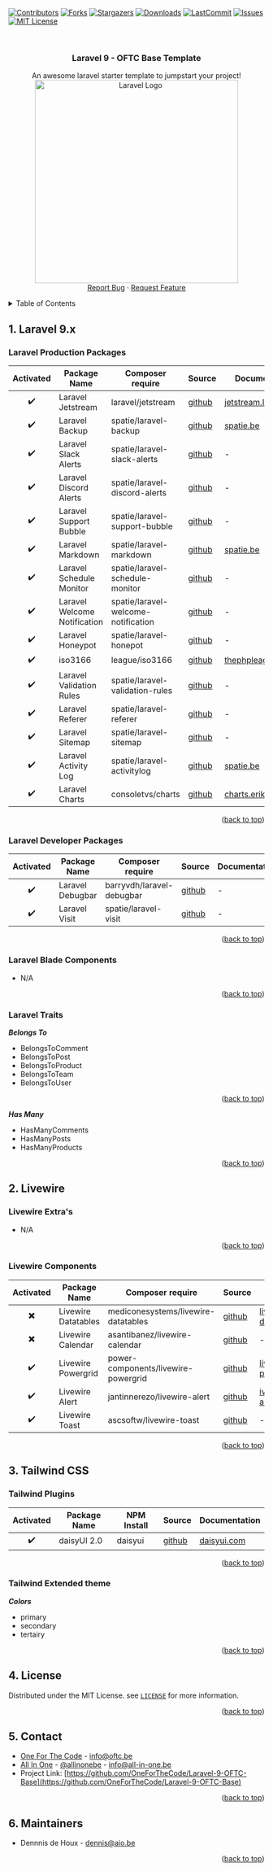 <div id="top"></div>

<!-- PROJECT SHIELDS -->
[![Contributors][Contributors-shield]][Contributors-url]
[![Forks][forks-shield]][forks-url]
[![Stargazers][stars-shield]][stars-url]
[![Downloads][download-shield]][download-url]
[![LastCommit][lastcommit-shield]][lastcommit-url]
[![Issues][issues-shield]][issues-url]
[![MIT License][license-shield]][license-url]

<!-- PROJECT HEADER -->
<br />
<div align="center">
  <h3 align="center">Laravel 9 - OFTC Base Template</h3>

  <p align="center">
    An awesome laravel starter template to jumpstart your project!
    <br />
    <a href="https://github.com/OneForTheCode/Laravel-9-OFTC-Base">
      <img src="https://raw.githubusercontent.com/laravel/art/master/logo-lockup/5%20SVG/2%20CMYK/1%20Full%20Color/laravel-logolockup-cmyk-red.svg" alt="Laravel Logo" width="400">
    </a>
    <br />
    <a href="https://github.com/OneForTheCode/Laravel-9-OFTC-Base/issues">Report Bug</a>
    ·
    <a href="https://github.com/OneForTheCode/Laravel-9-OFTC-Base/issues">Request Feature</a>
  </p>
</div>

<!-- TABLE OF CONTENTS -->
<details>
  <summary>Table of Contents</summary>
  <ol>
    <li>
      <a href="#1-laravel-9x">Laravel 9.x</a>
      <ul>
        <li><a href="#laravel-production-packages">Laravel Production packages</a></li>
        <li><a href="#laravel-developer-packages">Laravel Developer Packages</a></li>
        <li><a href="#laravel-blade-components">Laravel Blade Components</a></li>
        <li><a href="#laravel-traits">Laravel Traits</a></li>
      </ul>
    </li>
    <li>
      <a href="#2-livewire">Livewire</a>
      <ul>
        <li><a href="#livewire-extras">Livewire Extra's</a></li>
        <li><a href="#livewire-components">Livewire Components</a></li>
      </ul>
    </li>
    <li>
      <a href="#3-tailwind-css">Tailwind CSS</a>
      <ul>
        <li><a href="#tailwind-plugins">Tailwind Plugins</a></li>
        <li><a href="#livewire-components">Tailwind Extended theme</a></li>
      </ul>
    </li>
    <li><a href="#4-license">License</a></li>
    <li><a href="#5-contact">Contact</a></li>
    <li><a href="#6-maintainers">Maintainers</a></li>
  </ol>
</details>


<!-- LARAVEL -->
## 1. Laravel 9.x

### Laravel Production Packages
| Activated | Package Name | Composer require | Source | Documentation |
| :-------: | ------------ | ---------------- | ------ | ------------- |
| :heavy_check_mark: | Laravel Jetstream | laravel/jetstream | [github](https://github.com/spatie/laravel/jetstream/2.x) | [jetstream.laravel.com](https://jetstream.laravel.com/2.x/) |
| :heavy_check_mark: | Laravel Backup | spatie/laravel-backup | [github](https://github.com/spatie/laravel-backup) | [spatie.be](https://spatie.be/docs/laravel-backup/v8/introduction) |
| :heavy_check_mark: | Laravel Slack Alerts | spatie/laravel-slack-alerts | [github](https://github.com/spatie/laravel-slack-alerts) | - |
| :heavy_check_mark: | Laravel Discord Alerts | spatie/laravel-discord-alerts | [github](https://github.com/spatie/laravel-discord-alerts) | - |
| :heavy_check_mark: | Laravel Support Bubble | spatie/laravel-support-bubble | [github](https://github.com/spatie/laravel-support-bubble) | - |
| :heavy_check_mark: | Laravel Markdown | spatie/laravel-markdown | [github](https://github.com/spatie/laravel-markdown) | [spatie.be](https://spatie.be/docs/laravel-markdown/v1/introduction) |
| :heavy_check_mark: | Laravel Schedule Monitor | spatie/laravel-schedule-monitor | [github](https://github.com/spatie/laravel-schedule-monitor) | - |
| :heavy_check_mark: | Laravel Welcome Notification | spatie/laravel-welcome-notification | [github](https://github.com/spatie/laravel-welcome-notification) | - |
| :heavy_check_mark: | Laravel Honeypot | spatie/laravel-honepot | [github](https://github.com/spatie/laravel-honeypot) | - |
| :heavy_check_mark: | iso3166 | league/iso3166 | [github](https://github.com/thephpleague/iso3166) | [thephpleague.com](https://iso3166.thephpleague.com) |
| :heavy_check_mark: | Laravel Validation Rules | spatie/laravel-validation-rules | [github](https://github.com/spatie/laravel-validation-rules) | - |
| :heavy_check_mark: | Laravel Referer | spatie/laravel-referer | [github](https://github.com/spatie/laravel-referer) | - |
| :heavy_check_mark: | Laravel Sitemap | spatie/laravel-sitemap | [github](https://github.com/spatie/laravel-sitemap) | - |
| :heavy_check_mark: | Laravel Activity Log | spatie/laravel-activitylog | [github](https://github.com/spatie/laravel-activitylog) | [spatie.be](https://docs.spatie.be/laravel-activitylog) |
| :heavy_check_mark: | Laravel Charts | consoletvs/charts | [github](https://github.com/ConsoleTVs/Charts) | [charts.erik.cat](https://charts.erik.cat) |

<p align="right">(<a href="#top">back to top</a>)</p>

### Laravel Developer Packages
| Activated | Package Name | Composer require | Source | Documentation |
| :-------: | ------------ | ---------------- | ------ | ------------- |
| :heavy_check_mark: | Laravel Debugbar | barryvdh/laravel-debugbar | [github](https://github.com/barryvdh/laravel-debugbar) | - |
| :heavy_check_mark: | Laravel Visit | spatie/laravel-visit | [github](https://github.com/spatie/laravel-visit) | - |

<p align="right">(<a href="#top">back to top</a>)</p>

### Laravel Blade Components
- N/A

<p align="right">(<a href="#top">back to top</a>)</p>

### Laravel Traits

***Belongs To***
- BelongsToComment
- BelongsToPost
- BelongsToProduct
- BelongsToTeam
- BelongsToUser

<p align="right">(<a href="#top">back to top</a>)</p>

***Has Many***
- HasManyComments
- HasManyPosts
- HasManyProducts

<p align="right">(<a href="#top">back to top</a>)</p>


<!-- LIVEWIRE -->
## 2. Livewire

### Livewire Extra's
- N/A

<p align="right">(<a href="#top">back to top</a>)</p>

### Livewire Components
| Activated | Package Name | Composer require | Source | Documentation |
| :-------: | ------------ | ---------------------- | ------ | ------------- |
| :heavy_multiplication_x: | Livewire Datatables | mediconesystems/livewire-datatables | [github](https://livewire-datatables.com) | [livewire-datatables.com](https://livewire-datatables.com) |
| :heavy_multiplication_x: | Livewire Calendar | asantibanez/livewire-calendar | [github](https://github.com/asantibanez/livewire-calendar) | - |
| :heavy_check_mark: | Livewire Powergrid | power-components/livewire-powergrid | [github](http://github.com/Power-Components/livewire-powergrid) | [livewire-powergrid.com](https://livewire-powergrid.com) |
| :heavy_check_mark: | Livewire Alert | jantinnerezo/livewire-alert | [github](http://github.com/jantinnerezo/livewire-alert) | [ivewire-alert.jantinnerezo.com](https://livewire-alert.jantinnerezo.com) |
| :heavy_check_mark: | Livewire Toast | ascsoftw/livewire-toast | [github](http://github.com/ascsoftw/livewire-toast) | - |

<p align="right">(<a href="#top">back to top</a>)</p>



<!-- TAILWINDCSS -->
## 3. Tailwind CSS

### Tailwind Plugins
| Activated | Package Name | NPM Install | Source | Documentation |
| :-------: | ------------ | ---------------------- | ------ | ------------- |
| :heavy_check_mark: | daisyUI 2.0 | daisyui | [github](https://github.com/saadeghi/daisyui) | [daisyui.com](https://daisyui.com/docs/) |

<p align="right">(<a href="#top">back to top</a>)</p>

### Tailwind Extended theme

***Colors***
- primary
- secondary
- tertairy

<p align="right">(<a href="#top">back to top</a>)</p>


<!-- LICENSE -->
## 4. License

Distributed under the MIT License. see [`LICENSE`](https://github.com/OneForTheCode/Laravel-9-OFTC-Base/blob/main/LICENSE) for more information.

<p align="right">(<a href="#top">back to top</a>)</p>


<!-- CONTACT -->
## 5. Contact

- [One For The Code](https://one-for-the-code.be) - info@oftc.be
- [All In One](https://all-in-one.be) - [@allinonebe](http//twitter.com/allinonebe) - info@all-in-one.be
- Project Link: [https://github.com/OneForTheCode/Laravel-9-OFTC-Base](https://github.com/OneForTheCode/Laravel-9-OFTC-Base)

<p align="right">(<a href="#top">back to top</a>)</p>


<!-- MAINTAINERS -->
## 6. Maintainers
* Dennnis de Houx - dennis@aio.be

<p align="right">(<a href="#top">back to top</a>)</p>


<!-- MARKDOWN LINKS & IMAGES -->
[Contributors-shield]: https://img.shields.io/github/contributors/OneForTheCode/Laravel-9-OFTC-Base.svg?style=for-the-badge
[Contributors-url]: https://github.com/OneForTheCode/Laravel-9-OFTC-Base/graphs/contributors
[forks-shield]: https://img.shields.io/github/forks/OneForTheCode/Laravel-9-OFTC-Base.svg?style=for-the-badge
[forks-url]: https://github.com/OneForTheCode/Laravel-9-OFTC-Base/network/members
[stars-shield]: https://img.shields.io/github/stars/OneForTheCode/Laravel-9-OFTC-Base.svg?style=for-the-badge
[stars-url]: https://github.com/OneForTheCode/Laravel-9-OFTC-Base/stargazers
[issues-shield]: https://img.shields.io/github/issues/OneForTheCode/Laravel-9-OFTC-Base.svg?style=for-the-badge
[issues-url]: https://github.com/OneForTheCode/Laravel-9-OFTC-Base/issues
[license-shield]: https://img.shields.io/github/license/OneForTheCode/Laravel-9-OFTC-Base.svg?style=for-the-badge
[license-url]: https://github.com/OneForTheCode/Laravel-9-OFTC-Base/blob/master/LICENSE
[download-shield]: https://img.shields.io/github/downloads/OneForTheCode/Laravel-9-OFTC-Base/total.svg?style=for-the-badge
[download-url]: https://github.com/OneForTheCode/Laravel-9-OFTC-Base/releases
[lastcommit-shield]: https://img.shields.io/github/last-commit/OneForTheCode/Laravel-9-OFTC-Base.svg?style=for-the-badge
[lastcommit-url]: https://github.com/OneForTheCode/Laravel-9-OFTC-Base/commits/main